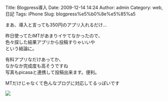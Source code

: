 Title: Blogpress導入
Date: 2009-12-14 14:24
Author: admin
Category: web, 日記
Tags: iPhone
Slug: blogpress%e5%b0%8e%e5%85%a5

まあ、導入と言っても350円のアプリ入れるだけ...  
  
昨日使ってたiMTがあまりイケてなかったので、  
色々探した結果アプリから投稿すりゃいいや  
という結論に。  
  
有料アプリなだけあってか、  
なかなか完成度も高そうですね  
写真もpicasaと連携して投稿出来ます。便利。  
  
MTだけじゃなくて色んなブログに対応してるっぽいです

[![](http://blogpress.w18.net/photos/09/12/14/s_171.jpg)](http://blogpress.w18.net/photos/09/12/14/171.jpg)
